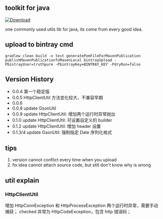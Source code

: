 toolkit for java
---
[ ![Download](https://api.bintray.com/packages/truthpure/maven/toolkit/images/download.svg) ](https://bintray.com/truthpure/maven/toolkit/_latestVersion)

one commonly used utils lib for java, its come from every good idea.

## upload to bintray cmd
``
gradlew clean build -x test generatePomFileForMavenPublication publishMavenPublicationToMavenLocal bintrayUpload -PbintrayUser=truthpure -PbintrayKey=BINTRAY_KEY -PdryRun=false
``

## Version History
- 0.0.4 第一个稳定版
- 0.0.5 HttpClientUtil 方法变化较大，不兼容早期
- 0.0.6
- 0.0.8 update GsonUtil
- 0.0.9 update HttpClientUtil: 增加两个运行时异常抛出
- 0.1.0 update HttpClientUtil: 可设置自定义的 builder
- 0.1.2 update HttpClientUtil: 增加 header 设置
- 0.1.3/4 update GsonUtil: 强制指定 Date 序列化格式


## tips
1. version cannot conflict every time when you upload
2. fix idea cannot attach source code, but still don't know why is wrong

## util explain

### HttpClientUtil
增加 HttpConnException 和 HttpProcessException 两个运行时异常，需要手动捕获；
checked 异常为 HttpCodeException，包含 http 错误码；


